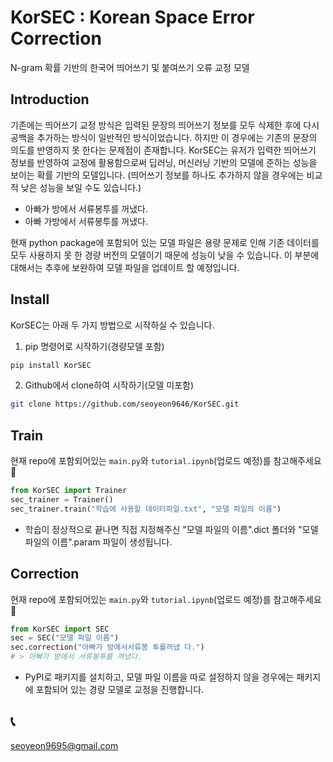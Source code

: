# KorSEC : Korean Space Error Correction
N-gram 확률 기반의 한국어 띄어쓰기 및 붙여쓰기 오류 교정 모델


## Introduction
 기존에는 띄어쓰기 교정 방식은 입력된 문장의 띄어쓰기 정보를 모두 삭제한 후에 다시 공백을 추가하는 방식이 일반적인 방식이었습니다. 하지만 이 경우에는 기존의 문장의 의도를 반영하지 못 한다는 문제점이 존재합니다. KorSEC는 유저가 입력한 띄어쓰기 정보를 반영하여 교정에 활용함으로써 딥러닝, 머신러닝 기반의 모델에 준하는 성능을 보이는 확률 기반의 모델입니다. (띄어쓰기 정보를 하나도 추가하지 않을 경우에는 비교적 낮은 성능을 보일 수도 있습니다.)
 - 아빠가 방에서 서류봉투를 꺼냈다.
 - 아빠 가방에서 서류봉투를 꺼냈다.
 
 현재 python package에 포함되어 있는 모델 파일은 용량 문제로 인해 기존 데이터를 모두 사용하지 못 한 경량 버전의 모델이기 때문에 성능이 낮을 수 있습니다. 이 부분에 대해서는 추후에 보완하여 모델 파일을 업데이트 할 예정입니다.

## Install
KorSEC는 아래 두 가지 방법으로 시작하실 수 있습니다.

1. pip 명령어로 시작하기(경량모델 포함)
```sh
pip install KorSEC
```

2. Github에서 clone하여 시작하기(모델 미포함)
```sh
git clone https://github.com/seoyeon9646/KorSEC.git
```

## Train
현재 repo에 포함되어있는 `main.py`와 `tutorial.ipynb`(업로드 예정)를 참고해주세요🥳
```python
from KorSEC import Trainer
sec_trainer = Trainer()
sec_trainer.train("학습에 사용할 데이터파일.txt", "모델 파일의 이름")
```
- 학습이 정상적으로 끝나면 직접 지정해주신 "모델 파일의 이름".dict 폴더와 "모델 파일의 이름".param 파일이 생성됩니다.

## Correction
현재 repo에 포함되어있는 `main.py`와 `tutorial.ipynb`(업로드 예정)를 참고해주세요🥳
```python
from KorSEC import SEC
sec = SEC("모델 파일 이름")
sec.correction("아빠가 방에서서류봉 투를꺼냈 다.")
# > 아빠가 방에서 서류봉투를 꺼냈다.
```
- PyPI로 패키지를 설치하고, 모델 파일 이름을 따로 설정하지 않을 경우에는 패키지에 포함되어 있는 경량 모델로 교정을 진행합니다.


## 📞
seoyeon9695@gmail.com
